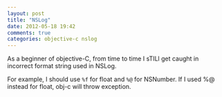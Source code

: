 ```yaml
---
layout: post
title: "NSLog"
date: 2012-05-18 19:42
comments: true
categories: objective-c nslog
---
```


As a beginner of objective-C, from time to time I sTILl get caught in incorrect format string used in NSLog.


For example, I should use ``%f`` for float and ``%@`` for NSNumber. If I used %@ instead for float, obj-c will throw exception.


